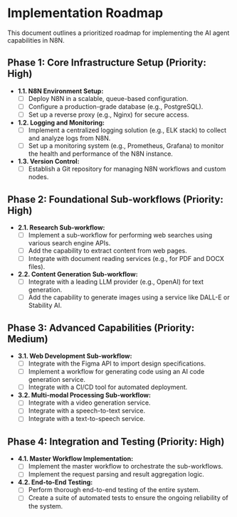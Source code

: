 # Implementation Roadmap

This document outlines a prioritized roadmap for implementing the AI agent capabilities in N8N.

## Phase 1: Core Infrastructure Setup (Priority: High)

- **1.1. N8N Environment Setup:**
    - [ ] Deploy N8N in a scalable, queue-based configuration.
    - [ ] Configure a production-grade database (e.g., PostgreSQL).
    - [ ] Set up a reverse proxy (e.g., Nginx) for secure access.
- **1.2. Logging and Monitoring:**
    - [ ] Implement a centralized logging solution (e.g., ELK stack) to collect and analyze logs from N8N.
    - [ ] Set up a monitoring system (e.g., Prometheus, Grafana) to monitor the health and performance of the N8N instance.
- **1.3. Version Control:**
    - [ ] Establish a Git repository for managing N8N workflows and custom nodes.

## Phase 2: Foundational Sub-workflows (Priority: High)

- **2.1. Research Sub-workflow:**
    - [ ] Implement a sub-workflow for performing web searches using various search engine APIs.
    - [ ] Add the capability to extract content from web pages.
    - [ ] Integrate with document reading services (e.g., for PDF and DOCX files).
- **2.2. Content Generation Sub-workflow:**
    - [ ] Integrate with a leading LLM provider (e.g., OpenAI) for text generation.
    - [ ] Add the capability to generate images using a service like DALL-E or Stability AI.

## Phase 3: Advanced Capabilities (Priority: Medium)

- **3.1. Web Development Sub-workflow:**
    - [ ] Integrate with the Figma API to import design specifications.
    - [ ] Implement a workflow for generating code using an AI code generation service.
    - [ ] Integrate with a CI/CD tool for automated deployment.
- **3.2. Multi-modal Processing Sub-workflow:**
    - [ ] Integrate with a video generation service.
    - [ ] Integrate with a speech-to-text service.
    - [ ] Integrate with a text-to-speech service.

## Phase 4: Integration and Testing (Priority: High)

- **4.1. Master Workflow Implementation:**
    - [ ] Implement the master workflow to orchestrate the sub-workflows.
    - [ ] Implement the request parsing and result aggregation logic.
- **4.2. End-to-End Testing:**
    - [ ] Perform thorough end-to-end testing of the entire system.
    - [ ] Create a suite of automated tests to ensure the ongoing reliability of the system.
